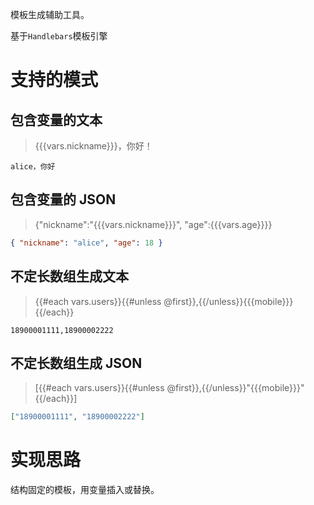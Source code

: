 模板生成辅助工具。

基于`Handlebars`模板引擎

# 支持的模式

## 包含变量的文本

> {{{vars.nickname}}}，你好！

```
alice，你好
```

## 包含变量的 JSON

> {"nickname":"{{{vars.nickname}}}", "age":{{{vars.age}}}}

```json
{ "nickname": "alice", "age": 18 }
```

## 不定长数组生成文本

> {{#each vars.users}}{{#unless @first}},{{/unless}}{{{mobile}}}{{/each}}

```
18900001111,18900002222
```

## 不定长数组生成 JSON

> [{{#each vars.users}}{{#unless @first}},{{/unless}}"{{{mobile}}}"{{/each}}]

```json
["18900001111", "18900002222"]
```

# 实现思路

结构固定的模板，用变量插入或替换。
